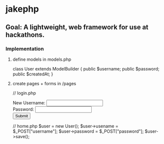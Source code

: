 # jakephp

## Goal: A lightweight, web framework for use at hackathons. 
### Implementation
1) define models in models.php

	class User extends ModelBuilder {
		public $username;
		public $password;
		public $createdAt;
	}


2) create pages + forms in /pages
	
	// login.php
	<form action="home" method="post">
		New Username: <input type="text" name="username"><br>
		Password: <input type="password" name="password"><br>
		<input type="submit">
	</form>

	// home.php
	$user = new User();
	$user->usename = $_POST["username"];
	$user->password = $_POST["password"];
	$user->save();